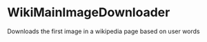 WikiMainImageDownloader
=======================

Downloads the first image in a wikipedia page based on user words
